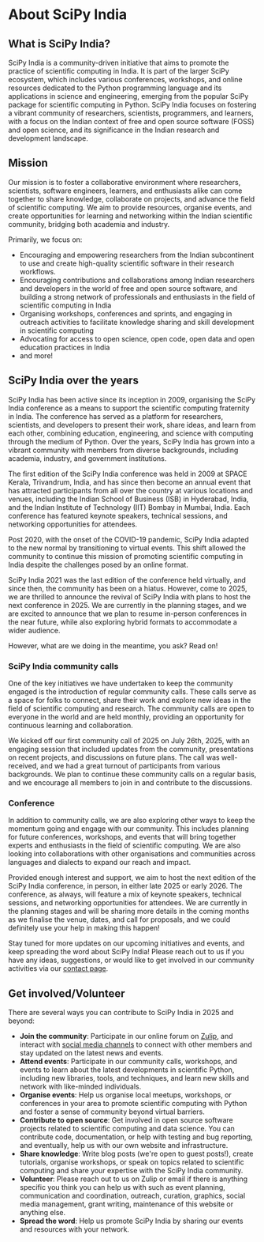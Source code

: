 # About SciPy India

## What is SciPy India?

SciPy India is a community-driven initiative that aims to promote the practice of scientific computing in India. It is part of the larger SciPy ecosystem, which includes various conferences, workshops, and online resources dedicated to the Python programming language and its applications in science and engineering, emerging from the popular SciPy package for scientific computing in Python. SciPy India focuses on fostering a vibrant community of researchers, scientists, programmers, and learners, with a focus on the Indian context of free and open source software (FOSS) and open science, and its significance in the Indian research and development landscape.

## Mission

Our mission is to foster a collaborative environment where researchers, scientists, software engineers, learners, and enthusiasts alike can come together to share knowledge, collaborate on projects, and advance the field of scientific computing. We aim to provide resources, organise events, and create opportunities for learning and networking within the Indian scientific community, bridging both academia and industry.

Primarily, we focus on:

- Encouraging and empowering researchers from the Indian subcontinent to use and create high-quality scientific software in their research workflows.
- Encouraging contributions and collaborations among Indian researchers and developers in the world of free and open source software, and building a strong network of professionals and enthusiasts in the field of scientific computing in India
- Organising workshops, conferences and sprints, and engaging in outreach activities to facilitate knowledge sharing and skill development in scientific computing
- Advocating for access to open science, open code, open data and open education practices in India
- and more!

## SciPy India over the years

SciPy India has been active since its inception in 2009, organising the SciPy India conference as a means to support the scientific computing fraternity in India. The conference has served as a platform for researchers, scientists, and developers to present their work, share ideas, and learn from each other, combining education, engineering, and science with computing through the medium of Python. Over the years, SciPy India has grown into a vibrant community with members from diverse backgrounds, including academia, industry, and government institutions.

The first edition of the SciPy India conference was held in 2009 at SPACE Kerala, Trivandrum, India, and has since then become an annual event that has attracted participants from all over the country at various locations and venues, including the Indian School of Business (ISB) in Hyderabad, India, and the Indian Institute of Technology (IIT) Bombay in Mumbai, India. Each conference has featured keynote speakers, technical sessions, and networking opportunities for attendees.

Post 2020, with the onset of the COVID-19 pandemic, SciPy India adapted to the new normal by transitioning to virtual events. This shift allowed the community to continue this mission of promoting scientific computing in India despite the challenges posed by an online format.

SciPy India 2021 was the last edition of the conference held virtually, and since then, the community has been on a hiatus. However, come to 2025, we are thrilled to announce the revival of SciPy India with plans to host the next conference in 2025. We are currently in the planning stages, and we are excited to announce that we plan to resume in-person conferences in the near future, while also exploring hybrid formats to accommodate a wider audience.

However, what are we doing in the meantime, you ask? Read on!

### SciPy India community calls

<!-- link to other blog post about first community call with more details) -->

One of the key initiatives we have undertaken to keep the community engaged is the introduction of regular community calls. These calls serve as a space for folks to connect, share their work and explore new ideas in the field of scientific computing and research. The community calls are open to everyone in the world and are held monthly, providing an opportunity for continuous learning and collaboration.

We kicked off our first community call of 2025 on July 26th, 2025, with an engaging session that included updates from the community, presentations on recent projects, and discussions on future plans. The call was well-received, and we had a great turnout of participants from various backgrounds. We plan to continue these community calls on a regular basis, and we encourage all members to join in and contribute to the discussions.

<!-- [Please click here to read more about our first community call](https://scipy-india.github.io/blog/events/community-call-july-2025.html/) -->

### Conference

In addition to community calls, we are also exploring other ways to keep the momentum going and engage with our community. This includes planning for future conferences, workshops, and events that will bring together experts and enthusiasts in the field of scientific computing. We are also looking into collaborations with other organisations and communities across languages and dialects to expand our reach and impact.

Provided enough interest and support, we aim to host the next edition of the SciPy India conference, in person, in either late 2025 or early 2026. The conference, as always, will feature a mix of keynote speakers, technical sessions, and networking opportunities for attendees. We are currently in the planning stages and will be sharing more details in the coming months as we finalise the venue, dates, and call for proposals, and we could definitely use your help in making this happen!

Stay tuned for more updates on our upcoming initiatives and events, and keep spreading the word about SciPy India! Please reach out to us if you have any ideas, suggestions, or would like to get involved in our community activities via our [contact page](https://scipy-india.github.io/contact.html/).

<!-- link to contact page here, should be at https://scipy-india.github.io/contact.html/ -->

## Get involved/Volunteer

There are several ways you can contribute to SciPy India in 2025 and beyond:

- **Join the community**: Participate in our online forum on [Zulip](https://scipyindia.zulipchat.com/join/4mesdxfbbpl4titgtdzx4iwv/), and interact with [social media channels](https://scipy-india.github.io#contact) to connect with other members and stay updated on the latest news and events.
- **Attend events**: Participate in our community calls, workshops, and events to learn about the latest developments in scientific Python, including new libraries, tools, and techniques, and learn new skills and network with like-minded individuals.
- **Organise events**: Help us organise local meetups, workshops, or conferences in your area to promote scientific computing with Python and foster a sense of community beyond virtual barriers.
- **Contribute to open source**: Get involved in open source software projects related to scientific computing and data science. You can contribute code, documentation, or help with testing and bug reporting, and eventually, help us with our own website and infrastructure.
- **Share knowledge**: Write blog posts (we're open to guest posts!), create tutorials, organise workshops, or speak on topics related to scientific computing and share your expertise with the SciPy India community.
- **Volunteer**: Please reach out to us on Zulip or email if there is anything specific you think you can help us with such as event planning, communication and coordination, outreach, curation, graphics, social media management, grant writing, maintenance of this website or anything else.
- **Spread the word**: Help us promote SciPy India by sharing our events and resources with your network.
<!-- - **Donate**: Support our initiatives financially to help us organise events and provide resources to the community. -->
